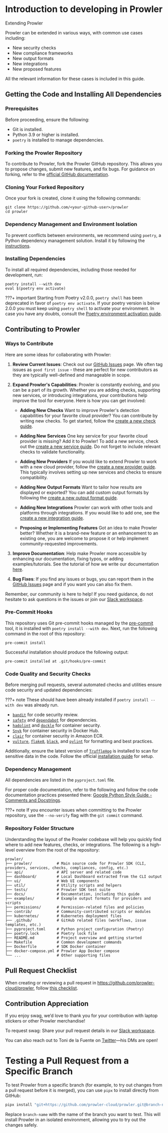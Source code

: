 # Introduction to developing in Prowler

Extending Prowler

Prowler can be extended in various ways, with common use cases including:

- New security checks
- New compliance frameworks
- New output formats
- New integrations
- New proposed features

All the relevant information for these cases is included in this guide.

## Getting the Code and Installing All Dependencies

### Prerequisites

Before proceeding, ensure the following:

- Git is installed.
- Python 3.9 or higher is installed.
- `poetry` is installed to manage dependencies.

### Forking the Prowler Repository

To contribute to Prowler, fork the Prowler GitHub repository. This allows you to propose changes, submit new features, and fix bugs. For guidance on forking, refer to the [official GitHub documentation](https://docs.github.com/en/pull-requests/collaborating-with-pull-requests/working-with-forks/fork-a-repo?tool=webui#forking-a-repository).

### Cloning Your Forked Repository

Once your fork is created, clone it using the following commands:

```
git clone https://github.com/<your-github-user>/prowler
cd prowler
```

### Dependency Management and Environment Isolation

To prevent conflicts between environments, we recommend using `poetry`, a Python dependency management solution. Install it by following the [instructions](https://python-poetry.org/docs/#installation).

### Installing Dependencies

To install all required dependencies, including those needed for development, run:

```
poetry install --with dev
eval $(poetry env activate)
```

???+ important
    Starting from Poetry v2.0.0, `poetry shell` has been deprecated in favor of `poetry env activate`.
    If your poetry version is below 2.0.0 you must keep using `poetry shell` to activate your environment.
    In case you have any doubts, consult the [Poetry environment activation guide](https://python-poetry.org/docs/managing-environments/#activating-the-environment).

## Contributing to Prowler

### Ways to Contribute

Here are some ideas for collaborating with Prowler:

1. **Review Current Issues**: Check out our [GitHub Issues](https://github.com/prowler-cloud/prowler/issues) page. We often tag issues as `good first issue` - these are perfect for new contributors as they are typically well-defined and manageable in scope.

2. **Expand Prowler's Capabilities**: Prowler is constantly evolving, and you can be a part of its growth. Whether you are adding checks, supporting new services, or introducing integrations, your contributions help improve the tool for everyone. Here is how you can get involved:

    - **Adding New Checks**
    Want to improve Prowler's detection capabilities for your favorite cloud provider? You can contribute by writing new checks. To get started, follow the [create a new check guide](./checks.md).

    - **Adding New Services**
    One key service for your favorite cloud provider is missing? Add it to Prowler! To add a new service, check out the [create a new service guide](./services.md). Do not forget to include relevant checks to validate functionality.

    - **Adding New Providers**
    If you would like to extend Prowler to work with a new cloud provider, follow the [create a new provider guide](./provider.md). This typically involves setting up new services and checks to ensure compatibility.

    - **Adding New Output Formats**
    Want to tailor how results are displayed or exported? You can add custom output formats by following the [create a new output format guide](./outputs.md).

    - **Adding New Integrations**
    Prowler can work with other tools and platforms through integrations. If you would like to add one, see the [create a new integration guide](./integrations.md).

    - **Proposing or Implementing Features**
    Got an idea to make Prowler better? Whether it is a brand-new feature or an enhancement to an existing one, you are welcome to propose it or help implement community-requested improvements.

3. **Improve Documentation**: Help make Prowler more accessible by enhancing our documentation, fixing typos, or adding examples/tutorials. See the tutorial of how we write our documentation [here](./documentation.md).

4. **Bug Fixes**: If you find any issues or bugs, you can report them in the [GitHub Issues](https://github.com/prowler-cloud/prowler/issues) page and if you want you can also fix them.

Remember, our community is here to help! If you need guidance, do not hesitate to ask questions in the issues or join our [Slack workspace](https://goto.prowler.com/slack).

### Pre-Commit Hooks

This repository uses Git pre-commit hooks managed by the [pre-commit](https://pre-commit.com/) tool, it is installed with `poetry install --with dev`. Next, run the following command in the root of this repository:

```shell
pre-commit install
```

Successful installation should produce the following output:

```shell
pre-commit installed at .git/hooks/pre-commit
```

### Code Quality and Security Checks

Before merging pull requests, several automated checks and utilities ensure code security and updated dependencies:

???+ note
    These should have been already installed if `poetry install --with dev` was already run.

- [`bandit`](https://pypi.org/project/bandit/) for code security review.
- [`safety`](https://pypi.org/project/safety/) and [`dependabot`](https://github.com/features/security) for dependencies.
- [`hadolint`](https://github.com/hadolint/hadolint) and [`dockle`](https://github.com/goodwithtech/dockle) for container security.
- [`Snyk`](https://docs.snyk.io/integrations/snyk-container-integrations/container-security-with-docker-hub-integration) for container security in Docker Hub.
- [`clair`](https://github.com/quay/clair) for container security in Amazon ECR.
- [`vulture`](https://pypi.org/project/vulture/), [`flake8`](https://pypi.org/project/flake8/), [`black`](https://pypi.org/project/black/), and [`pylint`](https://pypi.org/project/pylint/) for formatting and best practices.

Additionally, ensure the latest version of [`TruffleHog`](https://github.com/trufflesecurity/trufflehog) is installed to scan for sensitive data in the code. Follow the official [installation guide](https://github.com/trufflesecurity/trufflehog?tab=readme-ov-file#floppy_disk-installation) for setup.

### Dependency Management

All dependencies are listed in the `pyproject.toml` file.

For proper code documentation, refer to the following and follow the code documentation practices presented there: [Google Python Style Guide - Comments and Docstrings](https://github.com/google/styleguide/blob/gh-pages/pyguide.md#38-comments-and-docstrings).

???+ note
    If you encounter issues when committing to the Prowler repository, use the `--no-verify` flag with the `git commit` command.

### Repository Folder Structure

Understanding the layout of the Prowler codebase will help you quickly find where to add new features, checks, or integrations. The following is a high-level overview from the root of the repository:

```
prowler/
├── prowler/           # Main source code for Prowler SDK (CLI, providers, services, checks, compliances, config, etc.)
├── api/               # API server and related code
├── dashboard/         # Local Dashboard extracted from the CLI output
├── ui/                # Web UI components
├── util/              # Utility scripts and helpers
├── tests/             # Prowler SDK test suite
├── docs/              # Documentation, including this guide
├── examples/          # Example output formats for providers and scripts
├── permissions/       # Permission-related files and policies
├── contrib/           # Community-contributed scripts or modules
├── kubernetes/        # Kubernetes deployment files
├── .github/           # GitHub related files (workflows, issue templates, etc.)
├── pyproject.toml     # Python project configuration (Poetry)
├── poetry.lock        # Poetry lock file
├── README.md          # Project overview and getting started
├── Makefile           # Common development commands
├── Dockerfile         # SDK Docker container
├── docker-compose.yml # Prowler App Docker compose
└── ...                # Other supporting files
```

## Pull Request Checklist

When creating or reviewing a pull request in https://github.com/prowler-cloud/prowler, follow [this checklist](https://github.com/prowler-cloud/prowler/blob/master/.github/pull_request_template.md#checklist).

## Contribution Appreciation

If you enjoy swag, we’d love to thank you for your contribution with laptop stickers or other Prowler merchandise!

To request swag: Share your pull request details in our [Slack workspace](https://goto.prowler.com/slack).

You can also reach out to Toni de la Fuente on [Twitter](https://twitter.com/ToniBlyx)—his DMs are open!

# Testing a Pull Request from a Specific Branch

To test Prowler from a specific branch (for example, to try out changes from a pull request before it is merged), you can use `pipx` to install directly from GitHub:

```sh
pipx install "git+https://github.com/prowler-cloud/prowler.git@branch-name"
```

Replace `branch-name` with the name of the branch you want to test. This will install Prowler in an isolated environment, allowing you to try out the changes safely.